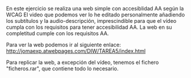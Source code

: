 En este ejercicio se realiza una web simple con accesiblidad AA según la WCAG
El video que podemos ver lo he editado personalmente añadiendo los subtítulos y la audio-descripción, imprescindible para que el vídeo cumpla
con los requisitos para tener accesibilidad AA.
La web en su completitud cumple con los requisitos AA.

Para ver la web podemos ir al siguiente enlace:
http://jomaexp.atwebpages.com/DIW/TAREA5/index.html

Para replicar la web, a excepción del vídeo, tenemos el fichero "ficheros.rar", que contiene todo lo necesario.
